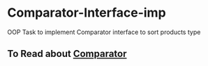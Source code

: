 # Comparator-Interface-imp
OOP Task to implement Comparator interface to sort products type

## To Read about [Comparator](https://docs.oracle.com/javase/8/docs/api/java/util/Comparator.html)


